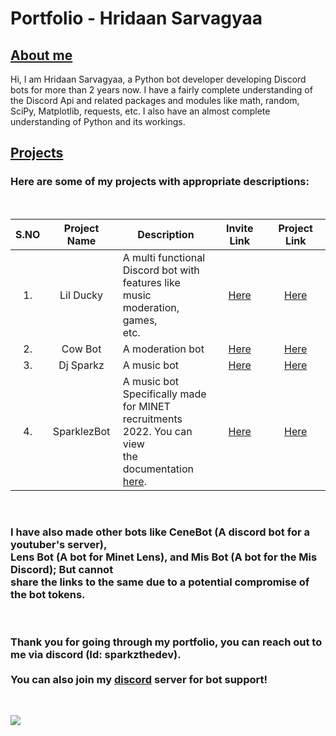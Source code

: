 # Portfolio - Hridaan Sarvagyaa #

## <u>About me</u> ##
Hi, I am Hridaan Sarvagyaa, a Python bot developer developing Discord bots for more than 2 years now. I have a fairly complete understanding of the Discord Api and related packages and modules like math, random, SciPy, Matplotlib, requests, etc. I also have an almost complete understanding of Python and its workings.

## <u>Projects</u> ##

### Here are some of my projects with appropriate descriptions: ###
</br>

| S.NO | Project Name | Description | Invite Link | Project Link |
| :---: | :---: | --- | :---: | :---: |
| 1. | Lil Ducky | A multi functional</br>Discord bot with</br>features like music</br>moderation, games,</br>etc. | [Here](https://discord.com/oauth2/authorize?client_id=978634448323092491&scope=bot) | [Here](https://replit.com/@Sparkzzzzz/Ducky-Hosting)
| 2. | Cow Bot | A moderation bot | [Here](https://discord.com/oauth2/authorize?client_id=972422016391057418&s) | [Here](https://replit.com/@Sparkzzzzz/Cow-Bot-Hosting)
| 3. | Dj Sparkz | A music bot | [Here](https://discord.com/oauth2/authorize?client_id=962606128057974794&s) | [Here](https://replit.com/@Sparkzzzzz/DJ-Sparkz-Hosting) |
| 4. | SparklezBot | A music bot</br>Specifically made</br>for MINET</br>recruitments</br>2022. You can view</br>the documentation</br>[here](https://github.com/Sparkzzzzzz/SparklezBot). | [Here](https://discord.com/oauth2/authorize?client_id=985222296463634492&scope=bot) | [Here](https://replit.com/@Sparkzzzzz/SparklezBot-Hosting)

</br>

### I have also made other bots like CeneBot (A discord bot for a youtuber's server),</br>Lens Bot (A bot for Minet Lens), and Mis Bot (A bot for the Mis Discord); But cannot</br> share the links to the same due to a potential compromise of the bot tokens.
</br>

### Thank you for going through my portfolio, you can reach out to me via discord (Id: sparkzthedev). </br></br>You can also join my [discord](https://discord.gg/Ctv8qffjHF) server for bot support!

</br>

[![](https://img.shields.io/discord/861886068793147402.svg?logo=discord&colorB=4a3d70&label=Ducks%20In%20Space)](https://discord.gg/Ctv8qffjHF)
